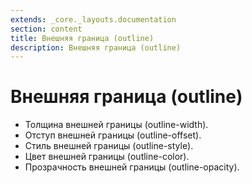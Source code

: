 ```yaml
---
extends: _core._layouts.documentation
section: content
title: Внешняя граница (outline)
description: Внешняя граница (outline)
---
```


# Внешняя граница (outline)

* Толщина внешней границы (outline-width).
* Отступ внешней границы (outline-offset).
* Стиль внешней границы (outline-style).
* Цвет внешней границы (outline-color).
* Прозрачность внешней границы (outline-opacity).
